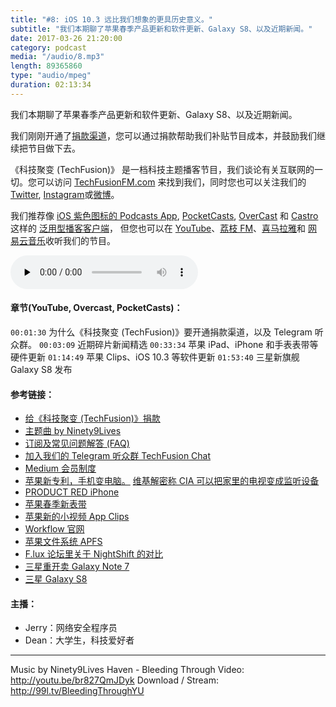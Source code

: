 ```yaml
---
title: "#8: iOS 10.3 远比我们想象的更具历史意义。"
subtitle: "我们本期聊了苹果春季产品更新和软件更新、Galaxy S8、以及近期新闻。"
date: 2017-03-26 21:20:00
category: podcast
media: "/audio/8.mp3"
length: 89365860 
type: "audio/mpeg"
duration: 02:13:34
---
```


我们本期聊了苹果春季产品更新和软件更新、Galaxy S8、以及近期新闻。

我们刚刚开通了[捐款渠道](https://techfusionfm.com/donate)，您可以通过捐款帮助我们补贴节目成本，并鼓励我们继续把节目做下去。

《科技聚变 (TechFusion)》 是一档科技主题播客节目，我们谈论有关互联网的一切。您可以访问 [TechFusionFM.com](https://TechFusionFM.com) 来找到我们，同时您也可以关注我们的 [Twitter](http://twitter.com/TechFusionFM), [Instagram](https://www.instagram.com/techfusionfm/)或[微博](http://weibo.com/TechFusionFM)。

我们推荐像 [iOS 紫色图标的 Podcasts App](https://itunes.apple.com/cn/podcast/id1202658654), [PocketCasts](http://pca.st/podcast/28fcd200-cc7c-0134-10da-25324e2a541d), [OverCast](https://overcast.fm) 和 [Castro](http://supertop.co/castro/) 这样的 [泛用型播客客户端](https://techfusionfm.com/faq)， 但您也可以在 [YouTube](https://www.youtube.com/channel/UC6uvHf21Tjm5lepw6P2Ki-Q)、[荔枝 FM](https://www.lizhi.fm/1494013/)、[喜马拉雅](http://www.ximalaya.com/72456289/album/6648521)和 [网易云音乐](http://music.163.com/#/djradio?id=347498120)收听我们的节目。

<audio class="audioPlayer" controls preload="none" src="https://techfusionfm.com/audio/8.mp3"></audio>

#### 章节(YouTube, Overcast, PocketCasts)：
```00:01:30``` 为什么《科技聚变 (TechFusion)》要开通捐款渠道，以及 Telegram 听众群。
```00:03:09``` 近期碎片新闻精选
```00:33:34``` 苹果 iPad、iPhone 和手表表带等硬件更新
```01:14:49``` 苹果 Clips、iOS 10.3 等软件更新
```01:53:40``` 三星新旗舰 Galaxy S8 发布

#### 参考链接：
- [给《科技聚变 (TechFusion)》捐款](https://techfusionfm.com/donate)
- [主题曲 by Ninety9Lives](http://99l.tv/BleedingThroughYU)
- [订阅及常见问题解答 (FAQ)](https://techfusionfm.com/faq)
- [加入我们的 Telegram 听众群 TechFusion Chat](https://telegram.me/TechFusionChat)
- [Medium 会员制度](https://medium.com/membership)
- [苹果新专利，手机变电脑。](https://www.cnet.com/au/news/apple-patent-points-to-a-possible-iphone-powered-laptop/) [维基解密称 CIA 可以把家里的电视变成监听设备](https://36kr.com/p/5066404.html)
- [PRODUCT RED iPhone](http://www.apple.com/shop/buy-iphone/special-edition-iphone-7)
- [苹果春季新表带](http://www.apple.com/ca/shop/watch/bands)
- [苹果新的小视频 App Clips](http://www.apple.com/cn/clips/)
- [Workflow 官网](https://workflow.is)
- [苹果文件系统 APFS](https://en.wikipedia.org/wiki/Apple_File_System)
- [F.lux 论坛里关于 NightShift 的对比](https://forum.justgetflux.com/topic/3655/f-lux-vs-night-shift-in-macos-10-12-4/8)
- [三星重开卖 Galaxy Note 7](http://www.pingwest.com/samsung-ready-to-salvage-note-7-and-sell-refurbished-ones/)
- [三星 Galaxy S8](http://www.samsung.com/cn/smartphones/galaxy-s8/)

#### 主播：
- Jerry：网络安全程序员
- Dean：大学生，科技爱好者

---
Music by Ninety9Lives
Haven - Bleeding Through
Video: http://youtu.be/br827QmJDyk
Download / Stream: http://99l.tv/BleedingThroughYU

